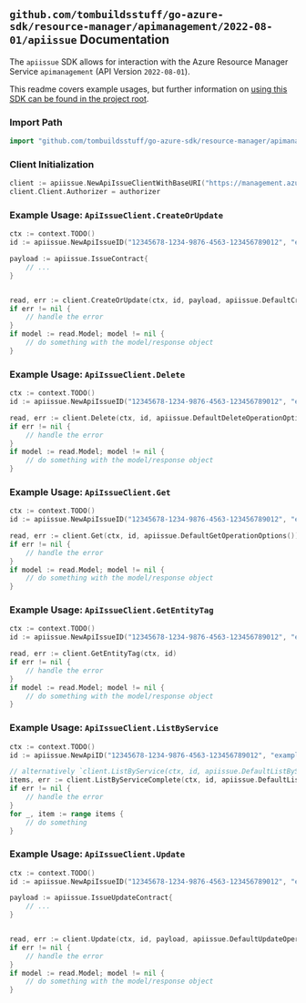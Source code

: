 
## `github.com/tombuildsstuff/go-azure-sdk/resource-manager/apimanagement/2022-08-01/apiissue` Documentation

The `apiissue` SDK allows for interaction with the Azure Resource Manager Service `apimanagement` (API Version `2022-08-01`).

This readme covers example usages, but further information on [using this SDK can be found in the project root](https://github.com/tombuildsstuff/go-azure-sdk/tree/main/docs).

### Import Path

```go
import "github.com/tombuildsstuff/go-azure-sdk/resource-manager/apimanagement/2022-08-01/apiissue"
```


### Client Initialization

```go
client := apiissue.NewApiIssueClientWithBaseURI("https://management.azure.com")
client.Client.Authorizer = authorizer
```


### Example Usage: `ApiIssueClient.CreateOrUpdate`

```go
ctx := context.TODO()
id := apiissue.NewApiIssueID("12345678-1234-9876-4563-123456789012", "example-resource-group", "serviceValue", "apiIdValue", "issueIdValue")

payload := apiissue.IssueContract{
	// ...
}


read, err := client.CreateOrUpdate(ctx, id, payload, apiissue.DefaultCreateOrUpdateOperationOptions())
if err != nil {
	// handle the error
}
if model := read.Model; model != nil {
	// do something with the model/response object
}
```


### Example Usage: `ApiIssueClient.Delete`

```go
ctx := context.TODO()
id := apiissue.NewApiIssueID("12345678-1234-9876-4563-123456789012", "example-resource-group", "serviceValue", "apiIdValue", "issueIdValue")

read, err := client.Delete(ctx, id, apiissue.DefaultDeleteOperationOptions())
if err != nil {
	// handle the error
}
if model := read.Model; model != nil {
	// do something with the model/response object
}
```


### Example Usage: `ApiIssueClient.Get`

```go
ctx := context.TODO()
id := apiissue.NewApiIssueID("12345678-1234-9876-4563-123456789012", "example-resource-group", "serviceValue", "apiIdValue", "issueIdValue")

read, err := client.Get(ctx, id, apiissue.DefaultGetOperationOptions())
if err != nil {
	// handle the error
}
if model := read.Model; model != nil {
	// do something with the model/response object
}
```


### Example Usage: `ApiIssueClient.GetEntityTag`

```go
ctx := context.TODO()
id := apiissue.NewApiIssueID("12345678-1234-9876-4563-123456789012", "example-resource-group", "serviceValue", "apiIdValue", "issueIdValue")

read, err := client.GetEntityTag(ctx, id)
if err != nil {
	// handle the error
}
if model := read.Model; model != nil {
	// do something with the model/response object
}
```


### Example Usage: `ApiIssueClient.ListByService`

```go
ctx := context.TODO()
id := apiissue.NewApiID("12345678-1234-9876-4563-123456789012", "example-resource-group", "serviceValue", "apiIdValue")

// alternatively `client.ListByService(ctx, id, apiissue.DefaultListByServiceOperationOptions())` can be used to do batched pagination
items, err := client.ListByServiceComplete(ctx, id, apiissue.DefaultListByServiceOperationOptions())
if err != nil {
	// handle the error
}
for _, item := range items {
	// do something
}
```


### Example Usage: `ApiIssueClient.Update`

```go
ctx := context.TODO()
id := apiissue.NewApiIssueID("12345678-1234-9876-4563-123456789012", "example-resource-group", "serviceValue", "apiIdValue", "issueIdValue")

payload := apiissue.IssueUpdateContract{
	// ...
}


read, err := client.Update(ctx, id, payload, apiissue.DefaultUpdateOperationOptions())
if err != nil {
	// handle the error
}
if model := read.Model; model != nil {
	// do something with the model/response object
}
```
